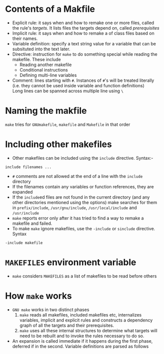# Contents of a Makfile
* Explicit rule: it says when and how to remake one or more files, called the
  rule's *targets*. It lists files the targets depend on, called *prerequisites*
* Implicit rule: it says when and how to remake a of class files based on their
  names.
* Variable definition: specify a text string value for a variable that can be
  subsituted into the text later.
* Directive: instruction for `make` to do something special while reading the
  makefile. These include
	* Reading another makefile
	* Conditional instructions
	* Defining multi-line variables
* Comment: lines starting with `#`. Instances of `#`'s will be treated literally
 (i.e. they cannot be used inside variable and function definitions)  
Long lines can be spanned across multiple line using `\`

# Naming the makfile
`make` tries for `GNUmakefile`, `makefile` and `Makefile` in that order 

# Including other makefiles
* Other makefiles can be included using the `include` directive. Syntax:-
```
include filenames ...
```
* `#` comments are not allowed at the end of a line with the `include` directory
* If the filenames contain any variables or function references, they are
expanded
* If the `include`ed files are not found in the current directory (and any other
  directories mentioned using the options) make searches for them in
  `prefix/include`, `/usr/gnu/include`, `/usr/local/include` and `/usr/include`
* `make` reports error only after it has tried to find a way to remake a
  makefile and failed.
* To make `make` ignore makefiles, use the `-include` or `sinclude` directive.
  Syntax
```
-include makefile
```
# `MAKEFILES` environment variable
* `make` considers `MAKEFILES` as a list of makefiles to be read before others

# How `make` works
* `GNU make` works in two distinct phases
	1. `make` reads all makefiles, included makefiles etc, internalizes variables,
	   implicit and explicit rules and constructs a dependency graph of all the
       targets and their prerequisites.
	2. `make` uses all these internal structures to determine what targets will
	   need to be rebuilt and to invoke the rules necessary to do so.
* An expansion is called immediate if it happens during the first phase,
  deferred if in the second. Variable definitions are parsed as follows
